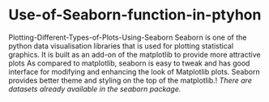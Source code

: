 # Use-of-Seaborn-function-in-ptyhon
Plotting-Different-Types-of-Plots-Using-Seaborn
Seaborn is one of the python data visualisation libraries that is used for plotting statistical graphics. It is built as an add-on of the matplotlib to provide more attractive plots As compared to matplotlib, seaborn is easy to tweak and has good interface for modifying and enhancing the look of Matplotlib plots. Seaborn provides better theme and styling on the top of the matplotlib.!
*There are datasets already available in the seaborn package.*
